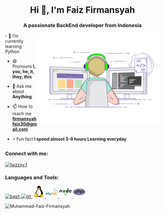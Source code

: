 <h1 align="center">Hi 👋, I'm Faiz Firmansyah</h1>
<h3 align="center">A passionate BackEnd developer from Indonesia</h3>
<img align="right" alt="Coding" width="400" src="https://raw.githubusercontent.com/devSouvik/devSouvik/master/gif3.gif">
- 🌱 I’m currently learning Python

- 😄 Pronouns **I, you, he, it, they, this**

- 💬 Ask me about **Anything**

- 📫 How to reach me **firmansyahfaiz30@gmail.com**

- ⚡ Fun fact **I spend almost 5-6 hours Learning everyday**

<h3 align="left">Connect with me:</h3>
<p align="left">
<a href="https://instagram.com/faizzxy.f" target="blank"><img align="center" src="https://raw.githubusercontent.com/rahuldkjain/github-profile-readme-generator/master/src/images/icons/Social/instagram.svg" alt="faizzxy.f" height="30" width="40" /></a>
</p>

<h3 align="left">Languages and Tools:</h3>
<p align="left"> <a href="https://www.gnu.org/software/bash/" target="_blank" rel="noreferrer"> <img src="https://www.vectorlogo.zone/logos/gnu_bash/gnu_bash-icon.svg" alt="bash" width="40" height="40"/> </a> <a href="https://git-scm.com/" target="_blank" rel="noreferrer"> <img src="https://www.vectorlogo.zone/logos/git-scm/git-scm-icon.svg" alt="git" width="40" height="40"/> </a> <a href="https://laravel.com/" target="_blank" rel="noreferrer"> <img src="https://raw.githubusercontent.com/devicons/devicon/master/icons/linux/linux-original.svg" alt="linux" width="40" height="40"/> </a> <a href="https://www.mysql.com/" target="_blank" rel="noreferrer"> <img src="https://raw.githubusercontent.com/devicons/devicon/master/icons/mysql/mysql-original-wordmark.svg" alt="mysql" width="40" height="40"/> </a> <a href="https://nodejs.org" target="_blank" rel="noreferrer"> <img src="https://raw.githubusercontent.com/devicons/devicon/master/icons/nodejs/nodejs-original-wordmark.svg" alt="nodejs" width="40" height="40"/> </a> <a href="https://www.php.net" target="_blank" rel="noreferrer"> <img src="https://raw.githubusercontent.com/devicons/devicon/master/icons/php/php-original.svg" alt="php" width="40" height="40"/> </a> </p>

<p><img align="center" src="https://github-readme-stats.vercel.app/api/top-langs?username=Muhammad-Faiz-Firmansyah&show_icons=true&locale=en&layout=compact" alt="Muhammad-Faiz-Firmansyah" /></p>

